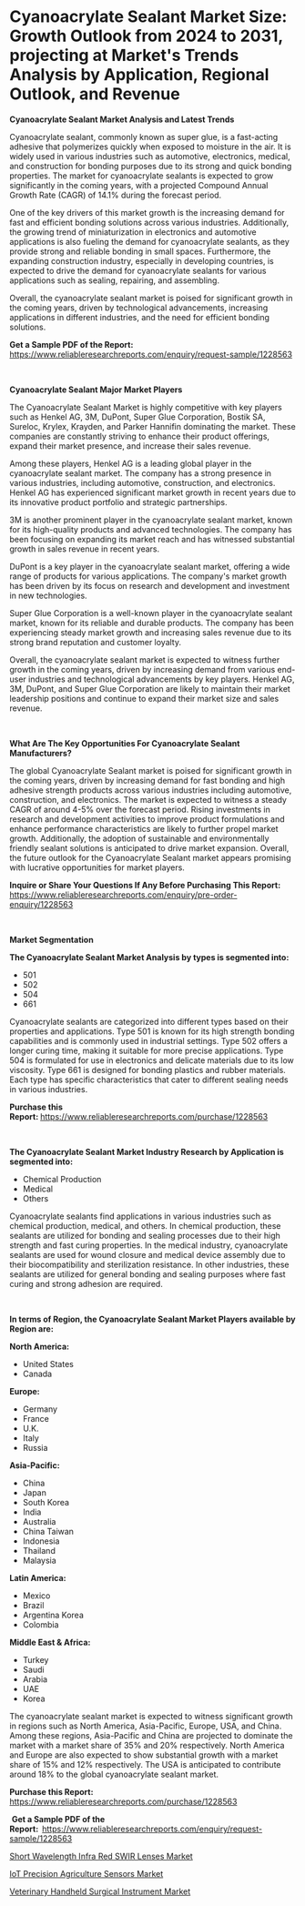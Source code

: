 <p><h1>Cyanoacrylate Sealant Market Size: Growth Outlook from 2024 to 2031, projecting at Market's Trends Analysis by Application, Regional Outlook, and Revenue</h1></p><p><strong>Cyanoacrylate Sealant Market Analysis and Latest Trends</strong></p>
<p><p>Cyanoacrylate sealant, commonly known as super glue, is a fast-acting adhesive that polymerizes quickly when exposed to moisture in the air. It is widely used in various industries such as automotive, electronics, medical, and construction for bonding purposes due to its strong and quick bonding properties. The market for cyanoacrylate sealants is expected to grow significantly in the coming years, with a projected Compound Annual Growth Rate (CAGR) of 14.1% during the forecast period.</p><p>One of the key drivers of this market growth is the increasing demand for fast and efficient bonding solutions across various industries. Additionally, the growing trend of miniaturization in electronics and automotive applications is also fueling the demand for cyanoacrylate sealants, as they provide strong and reliable bonding in small spaces. Furthermore, the expanding construction industry, especially in developing countries, is expected to drive the demand for cyanoacrylate sealants for various applications such as sealing, repairing, and assembling.</p><p>Overall, the cyanoacrylate sealant market is poised for significant growth in the coming years, driven by technological advancements, increasing applications in different industries, and the need for efficient bonding solutions.</p></p>
<p><strong>Get a Sample PDF of the Report:&nbsp;</strong> <a href="https://www.reliableresearchreports.com/enquiry/request-sample/1228563">https://www.reliableresearchreports.com/enquiry/request-sample/1228563</a></p>
<p>&nbsp;</p>
<p><strong>Cyanoacrylate Sealant Major Market Players</strong></p>
<p><p>The Cyanoacrylate Sealant Market is highly competitive with key players such as Henkel AG, 3M, DuPont, Super Glue Corporation, Bostik SA, Sureloc, Krylex, Krayden, and Parker Hannifin dominating the market. These companies are constantly striving to enhance their product offerings, expand their market presence, and increase their sales revenue.</p><p>Among these players, Henkel AG is a leading global player in the cyanoacrylate sealant market. The company has a strong presence in various industries, including automotive, construction, and electronics. Henkel AG has experienced significant market growth in recent years due to its innovative product portfolio and strategic partnerships.</p><p>3M is another prominent player in the cyanoacrylate sealant market, known for its high-quality products and advanced technologies. The company has been focusing on expanding its market reach and has witnessed substantial growth in sales revenue in recent years.</p><p>DuPont is a key player in the cyanoacrylate sealant market, offering a wide range of products for various applications. The company's market growth has been driven by its focus on research and development and investment in new technologies.</p><p>Super Glue Corporation is a well-known player in the cyanoacrylate sealant market, known for its reliable and durable products. The company has been experiencing steady market growth and increasing sales revenue due to its strong brand reputation and customer loyalty.</p><p>Overall, the cyanoacrylate sealant market is expected to witness further growth in the coming years, driven by increasing demand from various end-user industries and technological advancements by key players. Henkel AG, 3M, DuPont, and Super Glue Corporation are likely to maintain their market leadership positions and continue to expand their market size and sales revenue.</p></p>
<p>&nbsp;</p>
<p><strong>What Are The Key Opportunities For Cyanoacrylate Sealant Manufacturers?</strong></p>
<p><p>The global Cyanoacrylate Sealant market is poised for significant growth in the coming years, driven by increasing demand for fast bonding and high adhesive strength products across various industries including automotive, construction, and electronics. The market is expected to witness a steady CAGR of around 4-5% over the forecast period. Rising investments in research and development activities to improve product formulations and enhance performance characteristics are likely to further propel market growth. Additionally, the adoption of sustainable and environmentally friendly sealant solutions is anticipated to drive market expansion. Overall, the future outlook for the Cyanoacrylate Sealant market appears promising with lucrative opportunities for market players.</p></p>
<p><strong>Inquire or Share Your Questions If Any Before Purchasing This Report:</strong> <a href="https://www.reliableresearchreports.com/enquiry/pre-order-enquiry/1228563">https://www.reliableresearchreports.com/enquiry/pre-order-enquiry/1228563</a></p>
<p>&nbsp;</p>
<p><strong>Market Segmentation</strong></p>
<p><strong>The Cyanoacrylate Sealant Market Analysis by types is segmented into:</strong></p>
<p><ul><li>501</li><li>502</li><li>504</li><li>661</li></ul></p>
<p><p>Cyanoacrylate sealants are categorized into different types based on their properties and applications. Type 501 is known for its high strength bonding capabilities and is commonly used in industrial settings. Type 502 offers a longer curing time, making it suitable for more precise applications. Type 504 is formulated for use in electronics and delicate materials due to its low viscosity. Type 661 is designed for bonding plastics and rubber materials. Each type has specific characteristics that cater to different sealing needs in various industries.</p></p>
<p><strong>Purchase this Report:&nbsp;</strong><a href="https://www.reliableresearchreports.com/purchase/1228563">https://www.reliableresearchreports.com/purchase/1228563</a></p>
<p>&nbsp;</p>
<p><strong>The Cyanoacrylate Sealant Market Industry Research by Application is segmented into:</strong></p>
<p><ul><li>Chemical Production</li><li>Medical</li><li>Others</li></ul></p>
<p><p>Cyanoacrylate sealants find applications in various industries such as chemical production, medical, and others. In chemical production, these sealants are utilized for bonding and sealing processes due to their high strength and fast curing properties. In the medical industry, cyanoacrylate sealants are used for wound closure and medical device assembly due to their biocompatibility and sterilization resistance. In other industries, these sealants are utilized for general bonding and sealing purposes where fast curing and strong adhesion are required.</p></p>
<p>&nbsp;</p>
<p><strong>In terms of Region, the Cyanoacrylate Sealant Market Players available by Region are:</strong></p>
<p>
    <p> <strong> North America: </strong>
        <ul>
            <li>United States</li>
            <li>Canada</li>
        </ul>
        </p> 
    <p> <strong> Europe: </strong>
        <ul>
            <li>Germany</li>
            <li>France</li>
            <li>U.K.</li>
            <li>Italy</li>
            <li>Russia</li>
        </ul>
        </p> 
    <p> <strong> Asia-Pacific: </strong>
        <ul>
            <li>China</li>
            <li>Japan</li>
            <li>South Korea</li>
            <li>India</li>
            <li>Australia</li>
            <li>China Taiwan</li>
            <li>Indonesia</li>
            <li>Thailand</li>
            <li>Malaysia</li>
        </ul>
        </p> 
    <p> <strong> Latin America: </strong>
        <ul>
            <li>Mexico</li>
            <li>Brazil</li>
            <li>Argentina Korea</li>
            <li>Colombia</li>
        </ul>
        </p> 
    <p> <strong> Middle East & Africa: </strong>
        <ul>
            <li>Turkey</li>
            <li>Saudi</li>
            <li>Arabia</li>
            <li>UAE</li>
            <li>Korea</li>
        </ul>
    </p>
    </p>
<p><p>The cyanoacrylate sealant market is expected to witness significant growth in regions such as North America, Asia-Pacific, Europe, USA, and China. Among these regions, Asia-Pacific and China are projected to dominate the market with a market share of 35% and 20% respectively. North America and Europe are also expected to show substantial growth with a market share of 15% and 12% respectively. The USA is anticipated to contribute around 18% to the global cyanoacrylate sealant market.</p></p>
<p><strong>Purchase this Report: </strong><a href="https://www.reliableresearchreports.com/purchase/1228563">https://www.reliableresearchreports.com/purchase/1228563</a></p>
<p>&nbsp;<strong>Get a Sample PDF of the Report:&nbsp;&nbsp;</strong><a href="https://www.reliableresearchreports.com/enquiry/request-sample/1228563">https://www.reliableresearchreports.com/enquiry/request-sample/1228563</a></p>
<p><strong></strong></p>
<p><p><a href="https://view.publitas.com/reportprime-1/short-wavelength-infra-red-swir-lenses-market-share-market-new-trends-analysis-report-by-type-by-application-by-end-use-by-region-and-segment-forecasts-2023-2030/">Short Wavelength Infra Red SWIR Lenses Market</a></p><p><a href="https://view.publitas.com/reportprime-1/iot-precision-agriculture-sensors-market-growth-market-trends-covid-19-impact-and-forecasts-for-period-from-2023-2030/">IoT Precision Agriculture Sensors Market</a></p><p><a href="https://view.publitas.com/reportprime-1/veterinary-handheld-surgical-instrument-market-dynamics-2023-2030-also-about-its-market-trends-projections-and-opportunities/">Veterinary Handheld Surgical Instrument Market</a></p></p>